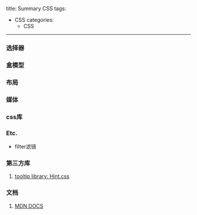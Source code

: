 title: Summary CSS
tags:
  - CSS
categories:
	- CSS
---
### 选择器
### 盒模型
### 布局
### 媒体
### css库
### Etc.
  - filter滤镜

### 第三方库
1. [tooltip library: Hint.css](https://github.com/chinchang/hint.css)

### 文档
1. [MDN DOCS](https://developer.mozilla.org/zh-CN/docs/Web/CSS)
